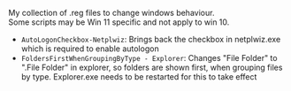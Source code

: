 My collection of .reg files to change windows behaviour.  
Some scripts may be Win 11 specific and not apply to win 10.

- `AutoLogonCheckbox-Netplwiz`: Brings back the checkbox in netplwiz.exe which is required to enable autologon
- `FoldersFirstWhenGroupingByType - Explorer`: Changes "File Folder" to ".File Folder" in explorer, so folders are shown first, when grouping files by type. Explorer.exe needs to be restarted for this to take effect
